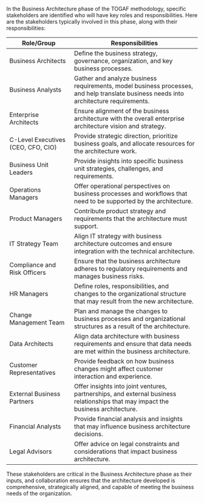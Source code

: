 In the Business Architecture phase of the TOGAF methodology, specific stakeholders are identified who will have key roles and responsibilities. Here are the stakeholders typically involved in this phase, along with their responsibilities:

| Role/Group                         | Responsibilities                                                                                                                      |
| ---------------------------------- | ------------------------------------------------------------------------------------------------------------------------------------- |
| Business Architects                | Define the business strategy, governance, organization, and key business processes.                                                   |
| Business Analysts                  | Gather and analyze business requirements, model business processes, and help translate business needs into architecture requirements. |
| Enterprise Architects              | Ensure alignment of the business architecture with the overall enterprise architecture vision and strategy.                           |
| C-Level Executives (CEO, CFO, CIO) | Provide strategic direction, prioritize business goals, and allocate resources for the architecture work.                             |
| Business Unit Leaders              | Provide insights into specific business unit strategies, challenges, and requirements.                                                |
| Operations Managers                | Offer operational perspectives on business processes and workflows that need to be supported by the architecture.                     |
| Product Managers                   | Contribute product strategy and requirements that the architecture must support.                                                      |
| IT Strategy Team                   | Align IT strategy with business architecture outcomes and ensure integration with the technical architecture.                         |
| Compliance and Risk Officers       | Ensure that the business architecture adheres to regulatory requirements and manages business risks.                                  |
| HR Managers                        | Define roles, responsibilities, and changes to the organizational structure that may result from the new architecture.                |
| Change Management Team             | Plan and manage the changes to business processes and organizational structures as a result of the architecture.                      |
| Data Architects                    | Align data architecture with business requirements and ensure that data needs are met within the business architecture.               |
| Customer Representatives           | Provide feedback on how business changes might affect customer interaction and experience.                                            |
| External Business Partners         | Offer insights into joint ventures, partnerships, and external business relationships that may impact the business architecture.      |
| Financial Analysts                 | Provide financial analysis and insights that may influence business architecture decisions.                                           |
| Legal Advisors                     | Offer advice on legal constraints and considerations that impact business architecture.                                               |

These stakeholders are critical in the Business Architecture phase as their inputs, and collaboration ensures that the architecture developed is comprehensive, strategically aligned, and capable of meeting the business needs of the organization.